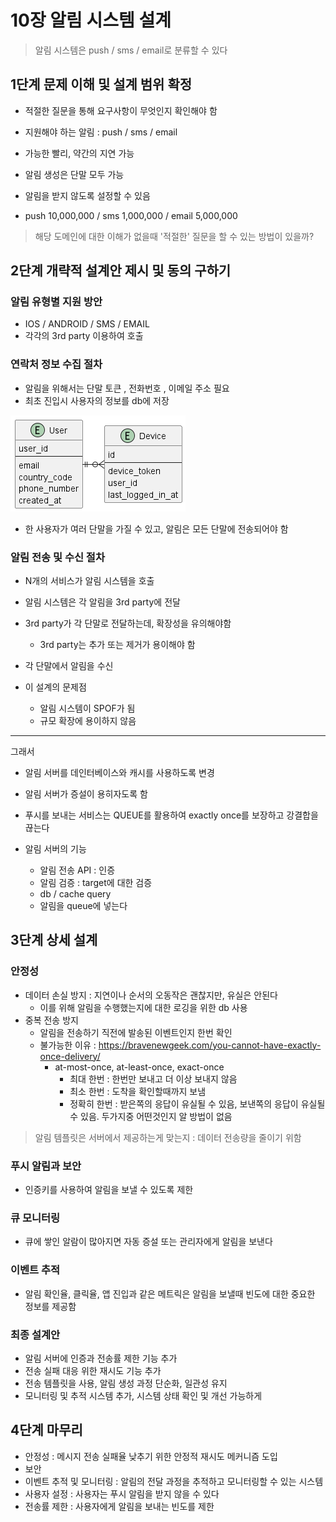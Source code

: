 # 10장 알림 시스템 설계
> 알림 시스템은 push / sms / email로 분류할 수 있다

## 1단계 문제 이해 및 설계 범위 확정
* 적절한 질문을 통해 요구사항이 무엇인지 확인해야 함


* 지원해야 하는 알림 : push / sms / email
* 가능한 빨리, 약간의 지연 가능
* 알림 생성은  단말 모두 가능
* 알림을 받지 않도록 설정할 수 있음
* push 10,000,000 / sms 1,000,000 / email 5,000,000
> 해당 도메인에 대한 이해가 없을때 '적절한' 질문을 할 수 있는 방법이 있을까?

## 2단계 개략적 설계안 제시 및 동의 구하기
### 알림 유형별 지원 방안
* IOS / ANDROID / SMS / EMAIL
* 각각의 3rd party 이용하여 호출

### 연락처 정보 수집 절차
* 알림을 위해서는 단말 토큰 , 전화번호 , 이메일 주소 필요
* 최초 진입시 사용자의 정보를 db에 저장

![img.png](img.png)
* 한 사용자가 여러 단말을 가질 수 있고, 알림은 모든 단말에 전송되어야 함

### 알림 전송 및 수신 절차
* N개의 서비스가 알림 시스템을 호출
* 알림 시스템은 각 알림을 3rd party에 전달
* 3rd party가 각 단말로 전달하는데, 확장성을 유의해야함
  * 3rd party는 추가 또는 제거가 용이해야 함
* 각 단말에서 알림을 수신

* 이 설계의 문제점
  * 알림 시스템이 SPOF가 됨
  * 규모 확장에 용이하지 않음
---
그래서
* 알림 서버를 데인터베이스와 캐시를 사용하도록 변경
* 알림 서버가 증설이 용히자도록 함
* 푸시를 보내는 서비스는 QUEUE를 활용하여 exactly once를 보장하고 강결합을 끊는다

* 알림 서버의 기능
  * 알림 전송 API : 인증
  * 알림 검증 : target에 대한 검증
  * db / cache query
  * 알림을 queue에 넣는다

## 3단계 상세 설계
### 안정성
* 데이터 손실 방지 : 지연이나 순서의 오동작은 괜찮지만, 유실은 안된다
  * 이를 위해 알림을 수행했는지에 대한 로깅을 위한 db 사용
* 중복 전송 방지
  * 알림을 전송하기 직전에 발송된 이벤트인지 한번 확인
  * 불가능한 이유 : https://bravenewgeek.com/you-cannot-have-exactly-once-delivery/
    * at-most-once, at-least-once, exact-once
      * 최대 한번 : 한번만 보내고 더 이상 보내지 않음
      * 최소 한번 : 도착을 확인할때까지 보냄
      * 정확히 한번 : 받은쪽의 응답이 유실될 수 있음, 보낸쪽의 응답이 유실될 수 있음. 두가지중 어떤것인지 알 방법이 없음

> 알림 템플릿은 서버에서 제공하는게 맞는지 : 데이터 전송량을 줄이기 위함

### 푸시 알림과 보안
* 인증키를 사용하여 알림을 보낼 수 있도록 제한
### 큐 모니터링
* 큐에 쌓인 알람이 많아지면 자동 증설 또는 관리자에게 알림을 보낸다
### 이벤트 추적
* 알림 확인율, 클릭율, 앱 진입과 같은 메트릭은 알림을 보낼때 빈도에 대한 중요한 정보를 제공함
### 최종 설계안
* 알림 서버에 인증과 전송률 제한 기능 추가
* 전송 실패 대응 위한 재시도 기능 추가
* 전송 템플릿을 사용, 알림 생성 과정 단순화, 일관성 유지
* 모니터링 및 추적 시스템 추가, 시스템 상태 확인 및 개선 가능하게

## 4단계 마무리
* 안정성 : 메시지 전송 실패율 낮추기 위한 안정적 재시도 메커니즘 도입
* 보안
* 이벤트 추적 및 모니터링 : 알림의 전달 과정을 추적하고 모니터링할 수 있는 시스템
* 사용자 설정 : 사용자는 푸시 알림을 받지 않을 수 있다
* 전송률 제한 : 사용자에게 알림을 보내는 빈도를 제한